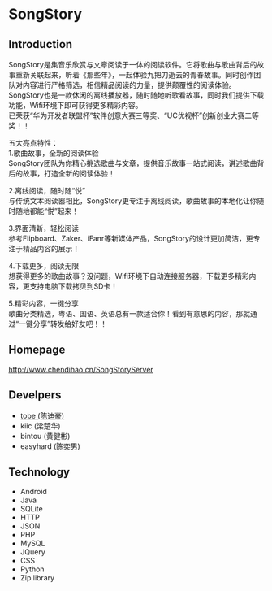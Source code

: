SongStory
=========

## Introduction

SongStory是集音乐欣赏与文章阅读于一体的阅读软件。它将歌曲与歌曲背后的故事重新关联起来，听着《那些年》，一起体验九把刀逝去的青春故事。同时创作团队对内容进行严格筛选，相信精品阅读的力量，提供颠覆性的阅读体验。   
SongStory也是一款休闲的离线播放器，随时随地听歌看故事，同时我们提供下载功能，Wifi环境下即可获得更多精彩内容。  
已荣获“华为开发者联盟杯”软件创意大赛三等奖、“UC优视杯”创新创业大赛二等奖！！ 

五大亮点特性：   
1.歌曲故事，全新的阅读体验   
SongStory团队为你精心挑选歌曲与文章，提供音乐故事一站式阅读，讲述歌曲背后的故事，打造全新的阅读体验！ 

2.离线阅读，随时随“悦”  
与传统文本阅读器相比，SongStory更专注于离线阅读，歌曲故事的本地化让你随时随地都能“悦”起来！ 

3.界面清新，轻松阅读  
参考Flipboard、Zaker、iFanr等新媒体产品，SongStory的设计更加简洁，更专注于精品内容的展示！ 

4.下载更多，阅读无限   
想获得更多的歌曲故事？没问题，Wifi环境下自动连接服务器，下载更多精彩内容，更支持电脑下载拷贝到SD卡！ 

5.精彩内容，一键分享  
歌曲分类精选，粤语、国语、英语总有一款适合你！看到有意思的内容，那就通过“一键分享”转发给好友吧！！


## Homepage
<http://www.chendihao.cn/SongStoryServer>

## Develpers
* [tobe (陈迪豪)](http://www.chendihao.cn)
* kiic (梁楚华)
* bintou (黄健彬)
* easyhard (陈奕男)

## Technology
* Android
* Java
* SQLite
* HTTP
* JSON
* PHP
* MySQL
* JQuery
* CSS
* Python
* Zip library
